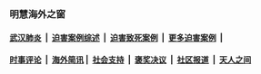 
### 明慧海外之窗

####  [武汉肺炎](indexes/365.md?t=01090701) &nbsp;|&nbsp;  [迫害案例综述](indexes/328.md?t=01090701) &nbsp;|&nbsp; [迫害致死案例](indexes/277.md?t=01090701)  &nbsp;|&nbsp; [更多迫害案例](indexes/81.md?t=01090701)  &nbsp;|&nbsp; 
####  [时事评论](indexes/251.md?t=01090701) &nbsp;|&nbsp; [海外简讯](indexes/245.md?t=01090701)&nbsp;|&nbsp;  [社会支持](indexes/140.md?t=01090701) &nbsp;|&nbsp; [褒奖决议](indexes/282.md?t=01090701) &nbsp;|&nbsp; [社区报道](indexes/91.md?t=01090701)  &nbsp;|&nbsp; [天人之间](indexes/78.md?t=01090701) 

